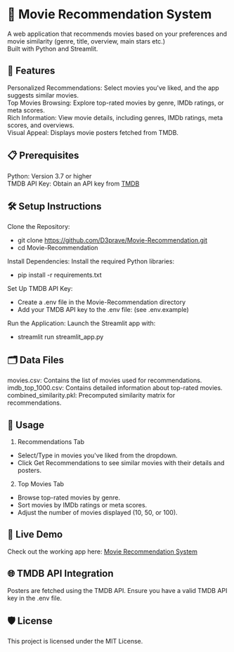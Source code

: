 # **🎥 Movie Recommendation System**

A web application that recommends movies based on your preferences and movie similarity (genre, title, overview, main stars etc.)  
Built with Python and Streamlit.

## **🚀 Features**

Personalized Recommendations: Select movies you've liked, and the app suggests similar movies.  
Top Movies Browsing: Explore top-rated movies by genre, IMDb ratings, or meta scores.  
Rich Information: View movie details, including genres, IMDb ratings, meta scores, and overviews.  
Visual Appeal: Displays movie posters fetched from TMDB.

## **📋 Prerequisites**

Python: Version 3.7 or higher  
TMDB API Key: Obtain an API key from [TMDB](https://developer.themoviedb.org/docs/getting-started)

## **🛠️ Setup Instructions**

Clone the Repository:
- git clone https://github.com/D3prave/Movie-Recommendation.git
- cd Movie-Recommendation

Install Dependencies: Install the required Python libraries:
- pip install -r requirements.txt

Set Up TMDB API Key:  
- Create a .env file in the Movie-Recommendation directory
- Add your TMDB API key to the .env file: (see .env.example)

Run the Application: Launch the Streamlit app with:
- streamlit run streamlit_app.py

## **🗂️ Data Files**

movies.csv: Contains the list of movies used for recommendations.  
imdb_top_1000.csv: Contains detailed information about top-rated movies.  
combined_similarity.pkl: Precomputed similarity matrix for recommendations.  

## **📖 Usage**

1. Recommendations Tab  
- Select/Type in movies you've liked from the dropdown.  
- Click Get Recommendations to see similar movies with their details and posters.
2. Top Movies Tab  
- Browse top-rated movies by genre.  
- Sort movies by IMDb ratings or meta scores.  
- Adjust the number of movies displayed (10, 50, or 100).

## **🚀 Live Demo**

Check out the working app here: [Movie Recommendation System](https://movie-recommendation-deprave.streamlit.app)

## **🌐 TMDB API Integration**

Posters are fetched using the TMDB API. Ensure you have a valid TMDB API key in the .env file.

## **🛡️ License**

This project is licensed under the MIT License.
